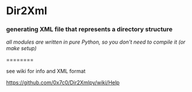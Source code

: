 # Dir2Xml


### generating XML file that represents a directory structure

_all modules are written in pure Python, so you don't need to compile it (or make setup)_


========

see wiki for info and XML format

https://github.com/0x7c0/Dir2Xmlpy/wiki/Help

